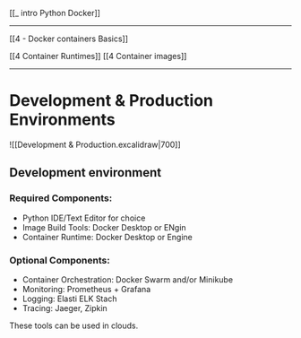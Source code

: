 [[_ intro Python Docker]]

---
[[4 - Docker containers Basics]]

[[4 Container Runtimes]]
[[4 Container images]]





---
# Development & Production Environments

![[Development & Production.excalidraw|700]]


## Development environment

### Required Components:
- Python IDE/Text Editor for choice
- Image Build Tools: Docker Desktop or ENgin
- Container Runtime: Docker Desktop or Engine


### Optional Components:
- Container Orchestration: Docker Swarm and/or Minikube
- Monitoring: Prometheus + Grafana
- Logging: Elasti ELK Stach
- Tracing: Jaeger, Zipkin

These tools can be used in clouds.

























